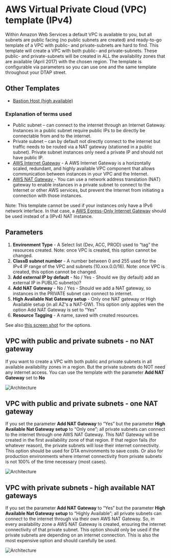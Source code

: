 # AWS Virtual Private Cloud (VPC) template (IPv4)
Within Amazon Web Services a default VPC is available to you, but all subnets are public facing (no public subnets are created) and ready-to-go template of a VPC with public- and private-subnets are hard to find. 
This template will create a VPC with both public- and private-subnets. 
These public- and private-subnets will be created in ALL the availability zones that are available (April 2017) with the chosen region. The template is configurable via parameters so you can use one and the same template throughout your DTAP street.

## Other Templates
* [Bastion Host (high available)](../bastion/)

### Explanation of terms used
* Public subnet – can connect to the internet through an Internet Gateway. Instances in a public subnet require public IPs to be directly be connectable from and to the internet.
* Private subnet – can by default not directly connect to the internet but traffic needs to be routed via a NAT gateway (stationed in a public subnet). Private subnet instances only need a private IP and should not have public IP.
* <a href="https://docs.aws.amazon.com/AmazonVPC/latest/UserGuide/VPC_Internet_Gateway.html" target="_blank">AWS Internet Gateway</a> - A AWS Internet Gateway is a horizontally scaled, redundant, and highly available VPC component that allows communication between instances in your VPC and the Internet.
* <a href="https://docs.aws.amazon.com/AmazonVPC/latest/UserGuide/vpc-nat-gateway.html" target="_blank">AWS NAT Gateway </a> - You can use a network address translation (NAT) gateway to enable instances in a private subnet to connect to the Internet or other AWS services, but prevent the Internet from initiating a connection with those instances.

Note: This template cannot be used if your instances only have a IPv6 network interface. In that case, a <a href="https://docs.aws.amazon.com/AmazonVPC/latest/UserGuide/egress-only-internet-gateway.html" target="_blank">AWS Egress-Only Internet Gateway</a> should be used instead of a (IPv4) NAT instance.

## Parameters
1. **Environment Type** - A Select list (Dev, ACC, PROD) used to “tag” the resources created. Note: once VPC is created, this option cannot be changed.
1. **ClassB subnet number** - A number between 0 and 255 used for the IPv4 IP range of the VPC and subnets (10.xxx.0.0/16). Note: once VPC is created, this option cannot be changed.
1. **Add external IP by default** - No / Yes - Should we (by default) add an external IP in PUBLIC subnet(s)? 
1. **Add NAT Gateway** - No / Yes - Should we add a NAT gateway, so instances in the PRIVATE subnet can connect to internet.
1. **High Available Nat Gateway setup** - Only one NAT gateway or High Available setup (in all AZ's a NAT-GW). This option only applies wen the option Add NAT Gateway is set to “Yes”
1. **Resource Tagging** - A name, saved with created resources.

See also <a href="./images/Create-Stack-Parameters.png?raw=true" target="_blank">this screen shot</a> for the options.


## VPC with public and private subnets - no NAT gateway
If you want to create a VPC with both public and private subnets in all available availability zones in a region. But the private subnets do NOT need any internet access. You can use the template with the parameter **Add NAT Gateway** set to **No**

![Architecture](./images/VPC-Private-No-Internet-access-four-regions.png?raw=true "VPC, private subnets has no internet connectivity")

## VPC with public and private subnets - one NAT gateway
If you set the parameter **Add NAT Gateway** to “Yes” but the parameter **High Available Nat Gateway setup** to “Only one”; all private subnets can connect to the internet through one AWS NAT Gateway. This NAT Gateway will be created in the first availability zone of that region. If that region fails (for whatever reason), the private subnets will lose their internet connectivity. This option should be used for DTA environments to save costs. Or also for production environments where internet connectivity from private subnets is not 100% of the time necessary (most cases).

![Architecture](./images/VPC-One-NAT-GW-four-regions.png?raw=true "VPC with one NAT gateway")

## VPC with private subnets - high available NAT gateways
If you set the parameter **Add NAT Gateway** to “Yes” but the parameter **High Available Nat Gateway setup** to “Highly Available”; all private subnets can connect to the internet through via their own AWS NAT Gateway. So, in every availability zone a AWS NAT Gateway is created, ensuring the internet connectivity of that private subnet. This option should only be used if the private subnets are depending on an internet connection. This is also the most expensive option and should carefully be used.

![Architecture](./images/VPC-HA-four-regions.png?raw=true "VPC high available setup")


